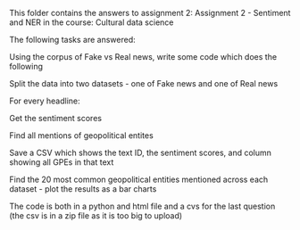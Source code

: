 This folder contains the answers to assignment 2: Assignment 2 - Sentiment and NER in the course: Cultural data science 

The following tasks are answered:

Using the corpus of Fake vs Real news, write some code which does the following

Split the data into two datasets - one of Fake news and one of Real news

For every headline:

Get the sentiment scores

Find all mentions of geopolitical entites

Save a CSV which shows the text ID, the sentiment scores, and column showing all GPEs in that text

Find the 20 most common geopolitical entities mentioned across each dataset - plot the results as a bar charts

The code is both in a python and html file and a cvs for the last question (the csv is in a zip file as it is too big to upload)
